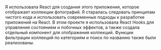 Я использовала React для создания этого приложения, которое отображает коллекции фотографий. Я старалась следовать принципам чистого кода и использовать современные подходы к разработке приложений на React. В этом проекте я использовала React Hooks для управления состоянием и побочных эффектов, а также создала отдельный компонент для отображения коллекций. Функции фильтрации коллекций по категориям и поиск по названию также были реализованы.
